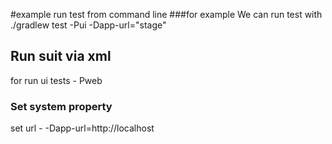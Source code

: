 #example run test from command line
###for example
We can run test with ./gradlew test -Pui -Dapp-url="stage"

## Run suit via xml
for run ui tests - Pweb

### Set system property
set url - -Dapp-url=http://localhost
